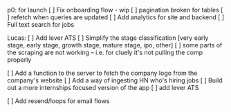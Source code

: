 p0: for launch
[ ] Fix onboarding flow - wip
[ ] pagination broken for tables
[ ] refetch when queries are updated
[ ] Add analytics for site and backend
[ ] Full text search for jobs


Lucas:
[ ] Add lever ATS
[ ] Simplify the stage classification [very early stage, early stage, growth stage, mature stage, ipo, other] 
[ ] some parts of the scraping are not working – i.e. for cluely it's not pulling the comp properly


[ ] Add a function to the server to fetch the company logo from the company's website
[ ] Add a way of ingesting HN who's hiring jobs
[ ] Build out a more internships focused version of the app
[ ] add lever ATS

[ ] Add resend/loops for email flows
